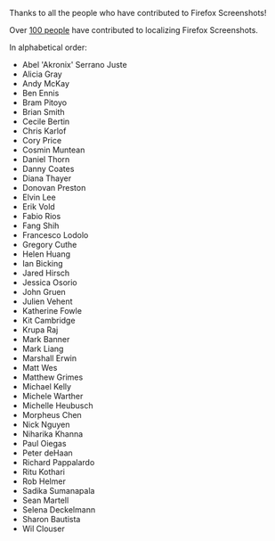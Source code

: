 Thanks to all the people who have contributed to Firefox Screenshots!

Over [100
people](https://pontoon.mozilla.org/projects/firefox-screenshots/contributors/)
have contributed to localizing Firefox Screenshots.

In alphabetical order:

* Abel 'Akronix' Serrano Juste                        
* Alicia Gray
* Andy McKay
* Ben Ennis                        
* Bram Pitoyo                        
* Brian Smith
* Cecile Bertin
* Chris Karlof
* Cory Price
* Cosmin Muntean
* Daniel Thorn                        
* Danny Coates                        
* Diana Thayer
* Donovan Preston                        
* Elvin Lee
* Erik Vold                        
* Fabio Rios
* Fang Shih
* Francesco Lodolo
* Gregory Cuthe
* Helen Huang
* Ian Bicking                        
* Jared Hirsch                        
* Jessica Osorio
* John Gruen                        
* Julien Vehent
* Katherine Fowle
* Kit Cambridge                        
* Krupa Raj
* Mark Banner                        
* Mark Liang
* Marshall Erwin
* Matt Wes
* Matthew Grimes
* Michael Kelly
* Michele Warther
* Michelle Heubusch
* Morpheus Chen
* Nick Nguyen
* Niharika Khanna
* Paul Oiegas
* Peter deHaan                        
* Richard Pappalardo
* Ritu Kothari
* Rob Helmer
* Sadika Sumanapala                        
* Sean Martell
* Selena Deckelmann
* Sharon Bautista
* Wil Clouser                       

